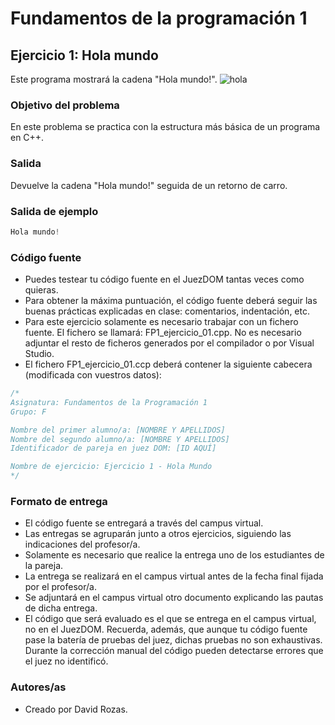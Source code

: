# Fundamentos de la programación 1
## Ejercicio 1: Hola mundo
Este programa mostrará la cadena "Hola mundo!".
![hola](https://cdn.goconqr.com/uploads/flash_card/image_question/9848544/desktop_cd1ed887-a419-47a0-aa86-bf84ce128619.png)
### Objetivo del problema
En este problema se practica con la estructura más básica de un programa en C++.
### Salida
Devuelve la cadena "Hola mundo!" seguida de un retorno de carro.
### Salida de ejemplo
```C++
Hola mundo!
``` 
### Código fuente
- Puedes testear tu código fuente en el JuezDOM tantas veces como quieras.
- Para obtener la máxima puntuación, el código fuente deberá seguir las buenas prácticas explicadas en clase: comentarios, indentación, etc.
- Para este ejercicio solamente es necesario trabajar con un fichero fuente. El fichero se llamará: FP1_ejercicio_01.cpp. No es necesario adjuntar el resto de ficheros generados por el compilador o por Visual Studio.
- El fichero FP1_ejercicio_01.ccp deberá contener la siguiente cabecera (modificada con vuestros datos):

```C++
/*
Asignatura: Fundamentos de la Programación 1
Grupo: F

Nombre del primer alumno/a: [NOMBRE Y APELLIDOS]
Nombre del segundo alumno/a: [NOMBRE Y APELLIDOS]
Identificador de pareja en juez DOM: [ID AQUÍ]

Nombre de ejercicio: Ejercicio 1 - Hola Mundo
*/
``` 

### Formato de entrega
- El código fuente se entregará a través del campus virtual.
- Las entregas se agruparán junto a otros ejercicios, siguiendo las indicaciones del profesor/a.
- Solamente es necesario que realice la entrega uno de los estudiantes de la pareja.
- La entrega se realizará en el campus virtual antes de la fecha final fijada por el profesor/a.
- Se adjuntará en el campus virtual otro documento explicando las pautas de dicha entrega.
- El código que será evaluado es el que se entrega en el campus virtual, no en el JuezDOM. Recuerda, además, que aunque tu código fuente pase la batería de pruebas del juez, dichas pruebas no son exhaustivas. Durante la corrección manual del código pueden detectarse errores que el juez no identificó.

### Autores/as
- Creado por David Rozas.
